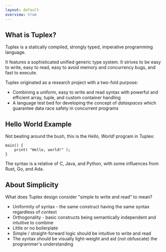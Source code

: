 ```yaml
---
layout: default
overview: true
---
```

What is Tuplex?
---------------

<p>
Tuplex is a statically compiled, strongly typed, imperative programming language.
</p>
<p>
It features a sophisticated unified generic type system. It strives to be easy to write, easy to read, easy to avoid memory and concurrency bugs, and fast to execute.
</p>
Tuplex originated as a research project with a two-fold purpose:
<ul>
  <li>
    Combining a uniform, easy to write and read syntax with powerful and efficient array, tuple, and custom container handling
  </li>
  <li>
    A language test bed for developing the concept of <em>dataspaces</em> which guarantee data race safety in concurrent programs
  </li>
</ul>


Hello World Example
-------------------

Not beating around the bush, this is the <em>Hello, World!</em> program in Tuplex:

    main() {
        print( "Hello, world!" );
    }

The syntax is a relative of C, Java, and Python, with some influences from Rust, Go, and Ada.

About Simplicity
----------------

What does Tuplex design consider "simple to write and read" to mean?
<ul>
  <li>
    Uniformity of syntax - the same construct having the same syntax regardless of context
  </li>
  <li>
    Orthogonality - basic constructs being semantically independent and intuitive to combine
  </li>
  <li>
    Little or no boilerplate
  </li>
  <li>
    Simple / straight-forward logic should be intuitive to write and read
  </li>
  <li>
    The syntax should be visually light-weight and aid (not obfuscate) the programmer's understanding
  </li>
</ul>
